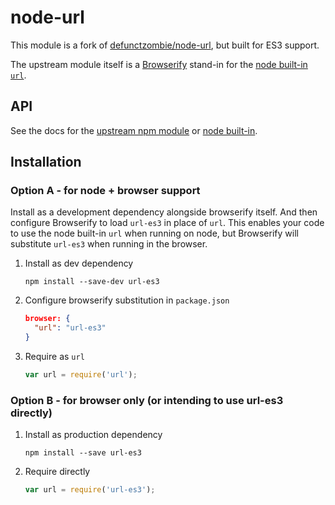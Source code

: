 # node-url

This module is a fork of [defunctzombie/node-url](https://github.com/defunctzombie/node-url), but built for ES3 support.

The upstream module itself is a [Browserify](http://browserify.org/) stand-in for the [node built-in `url`](https://nodejs.org/api/url.html).

## API

See the docs for the [upstream npm module](https://www.npmjs.com/package/url) or [node built-in](https://nodejs.org/api/url.html).

## Installation

### Option A - for node + browser support

Install as a development dependency alongside browserify itself. And then configure Browserify to load `url-es3` in place of `url`.
This enables your code to use the node built-in `url` when running on node, but Browserify will substitute `url-es3` when running in the browser.

1. Install as dev dependency
    ``` shell
    npm install --save-dev url-es3
    ```
    
2. Configure browserify substitution in `package.json`
    ``` json
    browser: {
      "url": "url-es3"
    }
    ```
    
3. Require as `url`
    ``` javascript
    var url = require('url');
    ```

### Option B - for browser only (or intending to use url-es3 directly)

1. Install as production dependency
    ```` shell
    npm install --save url-es3
    ````

2. Require directly
    ```` javascript
    var url = require('url-es3');
    ````
